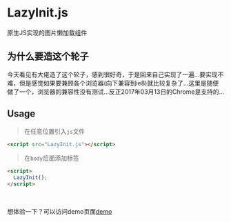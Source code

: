 # LazyInit.js
原生JS实现的图片懒加载组件

## 为什么要造这个轮子

今天看见有大佬造了这个轮子，感到很好奇，于是回来自己实现了一遍…要实现不难，但是感觉如果要兼顾各个浏览器(向下兼容到ie8)就比较复杂了…这里是随便做了一个，浏览器的兼容性没有测试…反正2017年03月13日的Chrome是支持的…

## Usage

> 在任意位置引入`js`文件

```html
<script src="LazyInit.js"></script>
```

> 在`body`后面添加标签

```html
<script>
  LazyInit();
</script>
```

<br>

想体验一下？可以访问demo页面[demo](http://139.129.132.196/LazyInit/)
